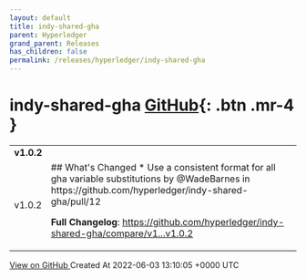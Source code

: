 ```yaml
---
layout: default
title: indy-shared-gha
parent: Hyperledger
grand_parent: Releases
has_children: false
permalink: /releases/hyperledger/indy-shared-gha
---
```


# indy-shared-gha <span class="fs-3 right-align">[GitHub](https://github.com/hyperledger/indy-shared-gha){: .btn .mr-4 }</span>


<div>
    <table>
        <tr>
            <td colspan="2">
                <b>
                    v1.0.2
                </b>
            </td>
        </tr>
        <tr>
            <td>
                <span class="chip">
                    v1.0.2
                </span>
            </td>
            <td>
                ## What's Changed
* Use a consistent format for all gha variable substitutions by @WadeBarnes in https://github.com/hyperledger/indy-shared-gha/pull/12


**Full Changelog**: https://github.com/hyperledger/indy-shared-gha/compare/v1...v1.0.2
            </td>
        </tr>
    </table>
    <a href="https://github.com/hyperledger/indy-shared-gha/releases/tag/v1.0.2" class=".btn">
        View on GitHub
    </a>
    <span class="right-align">
        Created At 2022-06-03 13:10:05 +0000 UTC
    </span>
</div>

